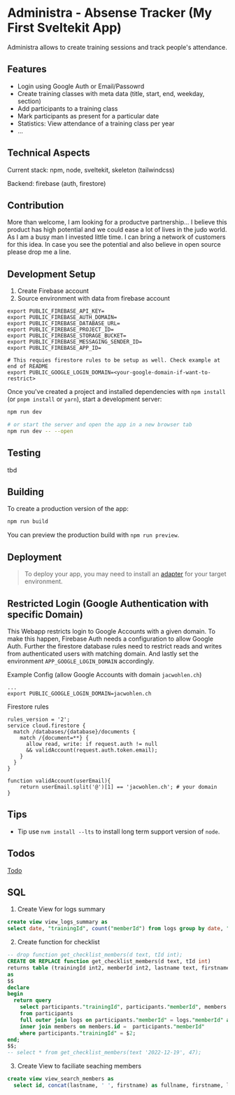 # Administra - Absense Tracker (My First Sveltekit App)

Administra allows to create training sessions and track people's
attendance.

## Features

- Login using Google Auth or Email/Passowrd
- Create training classes with meta data (title, start, end, weekday, section)
- Add participants to a training class
- Mark participants as present for a particular date
- Statistics: View attendance of a training class per year
- ...

## Technical Aspects

Current stack: npm, node, sveltekit, skeleton (tailwindcss)

Backend: firebase (auth, firestore)

## Contribution

More than welcome, I am looking for a productve partnership...
I believe this product has high potential and we could ease a lot of lives in the judo world.
As I am a busy man I invested little time. I can bring a network of customers for this idea.
In case you see the potential and also believe in open source please drop me a line.

## Development Setup

1. Create Firebase account
2. Source environment with data from firebase account

```
export PUBLIC_FIREBASE_API_KEY=
export PUBLIC_FIREBASE_AUTH_DOMAIN=
export PUBLIC_FIREBASE_DATABASE_URL=
export PUBLIC_FIREBASE_PROJECT_ID=
export PUBLIC_FIREBASE_STORAGE_BUCKET=
export PUBLIC_FIREBASE_MESSAGING_SENDER_ID=
export PUBLIC_FIREBASE_APP_ID=

# This requies firestore rules to be setup as well. Check example at end of README
export PUBLIC_GOOGLE_LOGIN_DOMAIN=<your-google-domain-if-want-to-restrict>
```

Once you've created a project and installed dependencies with `npm install` (or `pnpm install` or `yarn`), start a development server:

```bash
npm run dev

# or start the server and open the app in a new browser tab
npm run dev -- --open
```

## Testing

tbd

## Building

To create a production version of the app:

```bash
npm run build
```

You can preview the production build with `npm run preview`.

## Deployment

> To deploy your app, you may need to install an [adapter](https://kit.svelte.dev/docs/adapters) for your target environment.

## Restricted Login (Google Authentication with specific Domain)

This Webapp restricts login to Google Accounts with a given domain.
To make this happen, Firebase Auth needs a configuration to allow Google Auth.
Further the firestore database rules need to restrict reads and writes from
authenticated users with matching domain.
And lastly set the environment `APP_GOOGLE_LOGIN_DOMAIN` accordingly.

Example Config (allow Google Accounts with domain `jacwohlen.ch`)

```
...
export PUBLIC_GOOGLE_LOGIN_DOMAIN=jacwohlen.ch
```

Firestore rules

```
rules_version = '2';
service cloud.firestore {
  match /databases/{database}/documents {
    match /{document=**} {
      allow read, write: if request.auth != null
      && validAccount(request.auth.token.email);
    }
  }
}

function validAccount(userEmail){
	return userEmail.split('@')[1] == 'jacwohlen.ch'; # your domain
}

```

## Tips

- Tip use `nvm install --lts` to install long term support version of `node`.

## Todos

[Todo](./TODO.md)

## SQL

1. Create View for logs summary

```sql
create view view_logs_summary as
select date, "trainingId", count("memberId") from logs group by date, "trainingId"
```

2. Create function for checklist

```sql
-- drop function get_checklist_members(d text, tId int);
CREATE OR REPLACE function get_checklist_members(d text, tId int)
returns table (trainingId int2, memberId int2, lastname text, firstname text, labels jsonb, img text, date text) language plpgsql
as
$$
declare
begin
  return query
    select participants."trainingId", participants."memberId", members."lastname", members."firstname", members."labels", members."img", logs."date"
    from participants
    full outer join logs on participants."memberId" = logs."memberId" and logs."date" = $1
    inner join members on members.id =  participants."memberId"
    where participants."trainingId" = $2;
end;
$$;
-- select * from get_checklist_members(text '2022-12-19', 47);
```

3. Create View to faciliate seaching members

```sql
create view view_search_members as
  select id, concat(lastname, ' ', firstname) as fullname, firstname, lastname from members
```
